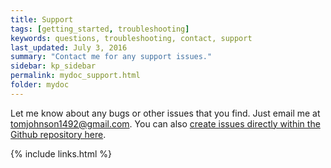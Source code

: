 ```yaml
---
title: Support
tags: [getting_started, troubleshooting]
keywords: questions, troubleshooting, contact, support
last_updated: July 3, 2016
summary: "Contact me for any support issues."
sidebar: kp_sidebar
permalink: mydoc_support.html
folder: mydoc
---
```


Let me know about any bugs or other issues that you find. Just email me at <a href="mailto:tomjohnson1492@gmail.com">tomjohnson1492@gmail.com</a>. You can also [create issues directly within the Github repository here](https://github.com/tomjohnson1492/jekyll-doc/issues).

{% include links.html %}
